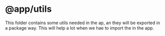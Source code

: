 # @app/utils

This folder contains some utils needed in the ap, an they will be exported in a
package way. This will help a lot when we hae to import the in the app.
